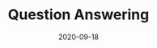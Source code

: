 ---
# Title, summary, and position in the list
linktitle: "07-QA"
summary: ""
weight: 2080

# Basic metadata
title: "Question Answering"
date: 2020-09-18
draft: false
type: docs # page type
authors: ["admin"]
tags: ["NLP", "Lecture Notes"]
categories: ["NLP"]
toc: true # Show table of contents?

# Advanced metadata
profile: false  # Show author profile?

reading\\\_time: true # Show estimated reading time?
summary: ""
share: false  # Show social sharing links?
featured: true

comments: false  # Show comments?
disable\\\_comment: true
commentable: false  # Allow visitors to comment? Supported by the Page, Post, and Docs content types.

editable: false  # Allow visitors to edit the page? Supported by the Page, Post, and Docs content types.

# Optional header image (relative to `static/img/` folder).
header:
  caption: ""
  image: ""

# Menu
menu: 
    natural-language-processing:
        parent: lecture-notes
        weight: 8

---